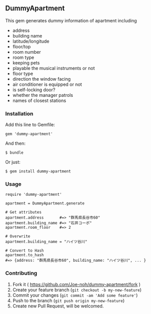 ## DummyApartment

This gem generates dummy information of apartment including

* address
* building name
* latitude/longitude
* floor/top
* room number
* room type
* keeping pets
* playable the musical instruments or not
* floor type
* direction the window facing
* air conditioner is equipped or not
* is self-locking door?
* whether the manager patrols
* names of closest stations

### Installation

Add this line to Gemfile:

    gem 'dummy-apartment'

And then:

    $ bundle

Or just:

    $ gem install dummy-apartment

### Usage

    require 'dummy-apartment'

    apartment = DummyApartment.generate

    # Get attributes
    apartment.address       #=> "群馬県長谷市60"
    apartment.building_name #=> "石井コーポ"
    apartment.room_floor    #=> 2

    # Overwrite
    apartment.building_name = "ハイツ谷川"

    # Convert to Hash
    apartment.to_hash
    #=> {address: "群馬県長谷市60", building_name: "ハイツ谷川", ... }

### Contributing

1. Fork it ( https://github.com/Joe-noh/dummy-apartment/fork )
2. Create your feature branch (`git checkout -b my-new-feature`)
3. Commit your changes (`git commit -am 'Add some feature'`)
4. Push to the branch (`git push origin my-new-feature`)
5. Create new Pull Request, will be welcomed.
